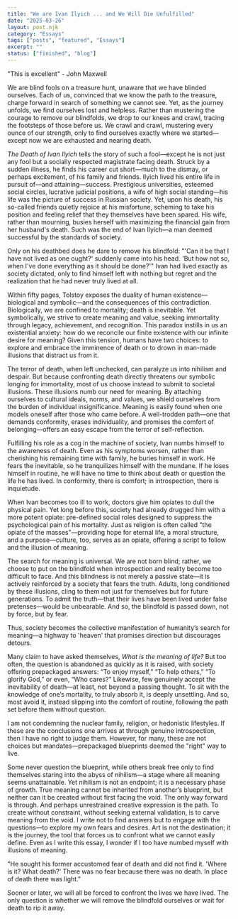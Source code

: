 ```yaml
---
title: "We are Ivan Ilyich ... and We Will Die Unfulfilled"
date: "2025-03-26"
layout: post.njk
category: "Essays"
tags: ["posts", "featured", "Essays"]
excerpt: ""
status: ["finished", "blog"]
---
```


"This is excellent" - John Maxwell

We are blind fools on a treasure hunt, unaware that we have blinded ourselves. Each of us, convinced that we know the path to the treasure, charge forward in search of something we cannot see. Yet, as the journey unfolds, we find ourselves lost and helpless. Rather than mustering the courage to remove our blindfolds, we drop to our knees and crawl, tracing the footsteps of those before us. We crawl and crawl, mustering every ounce of our strength, only to find ourselves exactly where we started—except now we are exhausted and nearing death.

_The Death of Ivan Ilyich_ tells the story of such a fool—except he is not just any fool but a socially respected magistrate facing death. Struck by a sudden illness, he finds his career cut short—much to the dismay, or perhaps excitement, of his family and friends. Ilyich lived his entire life in pursuit of—and attaining—success. Prestigious universities, esteemed social circles, lucrative judicial positions, a wife of high social standing—his life was the picture of success in Russian society. Yet, upon his death, his so-called friends quietly rejoice at his misfortune, scheming to take his position and feeling relief that they themselves have been spared. His wife, rather than mourning, busies herself with maximizing the financial gain from her husband's death. Such was the end of Ivan Ilyich—a man deemed successful by the standards of society.

Only on his deathbed does he dare to remove his blindfold: "'Can it be that I have not lived as one ought?' suddenly came into his head. 'But how not so, when I've done everything as it should be done?'" Ivan had lived exactly as society dictated, only to find himself left with nothing but regret and the realization that he had never truly lived at all.

Within fifty pages, Tolstoy exposes the duality of human existence—biological and symbolic—and the consequences of this contradiction. Biologically, we are confined to mortality; death is inevitable. Yet symbolically, we strive to create meaning and value, seeking immortality through legacy, achievement, and recognition. This paradox instills in us an existential anxiety: how do we reconcile our finite existence with our infinite desire for meaning? Given this tension, humans have two choices: to explore and embrace the imminence of death or to drown in man-made illusions that distract us from it.

The terror of death, when left unchecked, can paralyze us into nihilism and despair. But because confronting death directly threatens our symbolic longing for immortality, most of us choose instead to submit to societal illusions. These illusions numb our need for meaning. By attaching ourselves to cultural ideals, norms, and values, we shield ourselves from the burden of individual insignificance. Meaning is easily found when one models oneself after those who came before. A well-trodden path—one that demands conformity, erases individuality, and promises the comfort of belonging—offers an easy escape from the terror of self-reflection.

Fulfilling his role as a cog in the machine of society, Ivan numbs himself to the awareness of death. Even as his symptoms worsen, rather than cherishing his remaining time with family, he buries himself in work. He fears the inevitable, so he tranquilizes himself with the mundane. If he loses himself in routine, he will have no time to think about death or question the life he has lived. In conformity, there is comfort; in introspection, there is inquietude.

When Ivan becomes too ill to work, doctors give him opiates to dull the physical pain. Yet long before this, society had already drugged him with a more potent opiate: pre-defined social roles designed to suppress the psychological pain of his mortality. Just as religion is often called "the opiate of the masses"—providing hope for eternal life, a moral structure, and a purpose—culture, too, serves as an opiate, offering a script to follow and the illusion of meaning.

The search for meaning is universal. We are not born blind; rather, we choose to put on the blindfold when introspection and reality become too difficult to face. And this blindness is not merely a passive state—it is actively reinforced by a society that fears the truth. Adults, long conditioned by these illusions, cling to them not just for themselves but for future generations. To admit the truth—that their lives have been lived under false pretenses—would be unbearable. And so, the blindfold is passed down, not by force, but by fear.

Thus, society becomes the collective manifestation of humanity’s search for meaning—a highway to 'heaven' that promises direction but discourages detours.

Many claim to have asked themselves, _What is the meaning of life?_ But too often, the question is abandoned as quickly as it is raised, with society offering prepackaged answers: “To enjoy myself,” “To help others,” “To glorify God,” or even, “Who cares?” Likewise, few genuinely accept the inevitability of death—at least, not beyond a passing thought. To sit with the knowledge of one’s mortality, to truly absorb it, is deeply unsettling. And so, most avoid it, instead slipping into the comfort of routine, following the path set before them without question.

I am not condemning the nuclear family, religion, or hedonistic lifestyles. If these are the conclusions one arrives at through genuine introspection, then I have no right to judge them. However, for many, these are not choices but mandates—prepackaged blueprints deemed the "right" way to live.

Some never question the blueprint, while others break free only to find themselves staring into the abyss of nihilism—a stage where all meaning seems unattainable. Yet nihilism is not an endpoint; it is a necessary phase of growth. True meaning cannot be inherited from another’s blueprint, but neither can it be created without first facing the void. The only way forward is through. And perhaps unrestrained creative expression is the path. To create without constraint, without seeking external validation, is to carve meaning from the void. I write not to find answers but to engage with the questions—to explore my own fears and desires. Art is not the destination; it is the journey, the tool that forces us to confront what we cannot easily define. Even as I write this essay, I wonder if I too have numbed myself with illusions of meaning.

"He sought his former accustomed fear of death and did not find it. 'Where is it? What death?' There was no fear because there was no death. In place of death there was light."

Sooner or later, we will all be forced to confront the lives we have lived. The only question is whether we will remove the blindfold ourselves or wait for death to rip it away.
